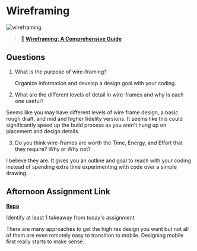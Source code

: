# Wireframing

![wireframing](https://bcw.blob.core.windows.net/public/img/courses/2293087935019893)

> **📖 [Wireframing: A Comprehensive Guide](https://codeworksacademy.com/fs-student-guide/resources/wk1/06-Wireframing)**

## Questions

1. What is the purpose of wire-framing? 

    Organize information and develop a design goal with your coding.

2. What are the different levels of detail in wire-frames and why is each one useful?

Seems like you may have different levels of wire frame design, a basic rough draft, and mid and higher fidelity versions. It seems like this could significantly speed up the build process as you aren't hung up on placement and design details.

3. Do you think wire-frames are worth the Time, Energy, and Effort that they require? Why or Why not?

I believe they are. It gives you an outline and goal to reach with your coding instead of spending extra time experimenting with code over a simple drawing.

## Afternoon Assignment Link

**[Repo](https://github.com/DaneBarber/SiteClone)**

Identify at least 1 takeaway from today's assignment

There are many approaches to get the high res design you want but not all of them are even remotely easy to transition to mobile. Designing mobile first really starts to make sense.
